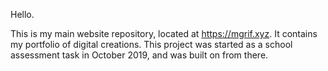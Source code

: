 Hello.

This is my main website repository, located at https://mgrif.xyz. It contains my portfolio of digital creations. This project was started as a school assessment task in October 2019, and was built on from there.
